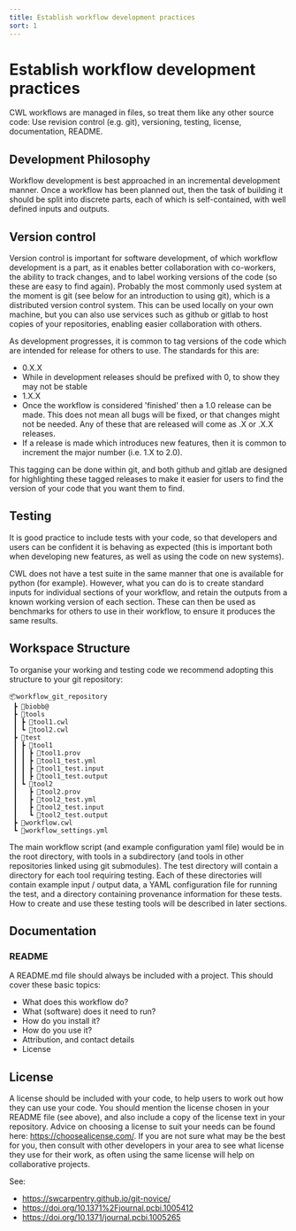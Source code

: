 ```yaml
---
title: Establish workflow development practices
sort: 1
---
```


# Establish workflow development practices

CWL workflows are managed in files, so treat them like any other source code: Use revision control (e.g. git), versioning, testing, license, documentation, README. 

## Development Philosophy

Workflow development is best approached in an incremental development manner. Once a workflow has been planned out, then the task of building it should be split into discrete parts, each of which is self-contained, with well defined inputs and outputs. 



## Version control

Version control is important for software development, of which workflow development is a part, as it enables better collaboration with co-workers, the ability to track changes, and to label working versions of the code (so these are easy to find again). Probably the most commonly used system at the moment is git (see below for an introduction to using git), which is a distributed version control system. This can be used locally on your own machine, but you can also use services such as github or gitlab to host copies of your repositories, enabling easier collaboration with others.

<!-- 
include here a schematic of standard layout of a git repository? 
** source file
** test suite directory
** README file
** License file
 -->
 
As development progresses, it is common to tag versions of the code which are intended for release for others to use. The standards for this are:
* 0.X.X
 * While in development releases should be prefixed with 0, to show they may not be stable
* 1.X.X
 * Once the workflow is considered 'finished' then a 1.0 release can be made. This does not mean all bugs will be fixed, or that changes might not be needed. Any of these that are released will come as .X or .X.X releases.
 * If a release is made which introduces new features, then it is common to increment the major number (i.e. 1.X to 2.0).

This tagging can be done within git, and both github and gitlab are designed for highlighting these tagged releases to make it easier for users to find the version of your code that you want them to find.


## Testing

It is good practice to include tests with your code, so that developers and users can be confident it is behaving as expected (this is important both when developing new features, as well as using the code on new systems).

CWL does not have a test suite in the same manner that one is available for python (for example). However, what you can do is to create standard inputs for individual sections of your workflow, and retain the outputs from a known working version of each section. These can then be used as benchmarks for others to use in their workflow, to ensure it produces the same results.

<!--
Are we able to run single steps in a workflow, and compare with standard outputs? I think testing will be a lot more manual process for CWL than for other languages?
-->

## Workspace Structure

To organise your working and testing code we recommend adopting this structure to your git repository:
```
📦workflow_git_repository
 ┣ 📂biobb@
 ┣ 📂tools
 ┃ ┣ 📜tool1.cwl
 ┃ ┗ 📜tool2.cwl
 ┣ 📂test
 ┃ ┣ 📂tool1
 ┃ ┃ ┣ 📂tool1.prov
 ┃ ┃ ┣ 📜tool1_test.yml
 ┃ ┃ ┣ 📜tool1_test.input
 ┃ ┃ ┣ 📜tool1_test.output
 ┃ ┗ 📂tool2
 ┃   ┣ 📂tool2.prov
 ┃   ┣ 📜tool2_test.yml
 ┃   ┣ 📜tool2_test.input
 ┃   ┗ 📜tool2_test.output
 ┣ 📜workflow.cwl
 ┗ 📜workflow_settings.yml
```
The main workflow script (and example configuration yaml file) would be in the root directory, with tools in a subdirectory (and tools in other repositories linked using git submodules). The test directory will contain a directory for each tool requiring testing. Each of these directories will contain example input / output data, a YAML configuration file for running the test, and a directory containing provenance information for these tests. How to create and use these testing tools will be described in later sections.

## Documentation

### README

A README.md file should always be included with a project. This should cover these basic topics:

* What does this workflow do?
* What (software) does it need to run?
* How do you install it?
* How do you use it?
* Attribution, and contact details
* License

<!--
should we include here a section on constructing fuller documentation - using read the docs (or similar software)?
-->


## License

A license should be included with your code, to help users to work out how they can use your code. You should mention the license chosen in your README file (see above), and also include a copy of the license text in your repository. Advice on choosing a license to suit your needs can be found here: <https://choosealicense.com/>. If you are not sure what may be the best for you, then consult with other developers in your area to see what license they use for their work, as often using the same license will help on collaborative projects.



See:
* <https://swcarpentry.github.io/git-novice/>
* <https://doi.org/10.1371%2Fjournal.pcbi.1005412>
* <https://doi.org/10.1371/journal.pcbi.1005265>

